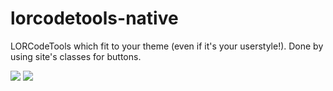 # lorcodetools-native

LORCodeTools which fit to your theme (even if it's your userstyle!).
Done by using site's classes for buttons.

![](http://i.imgur.com/VV9YP44.png)
![](http://i.imgur.com/pWO88wp.png)
